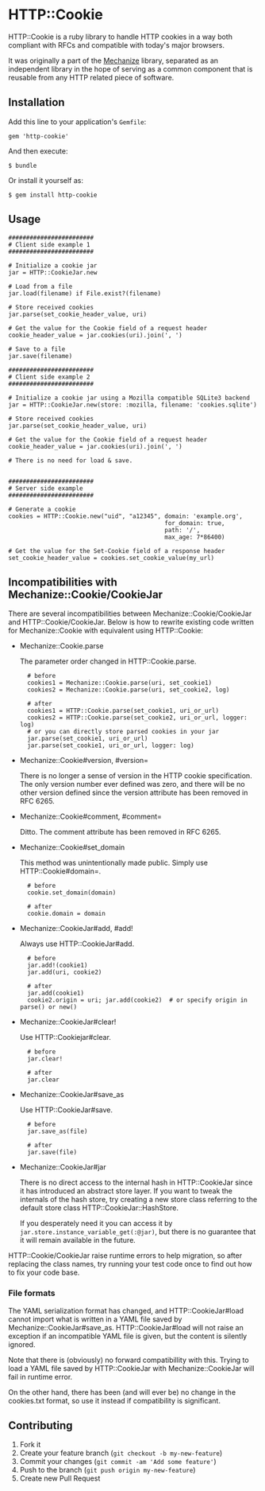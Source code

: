 # HTTP::Cookie

HTTP::Cookie is a ruby library to handle HTTP cookies in a way both
compliant with RFCs and compatible with today's major browsers.

It was originally a part of the
[Mechanize](https://github.com/sparklemotion/mechanize) library,
separated as an independent library in the hope of serving as a common
component that is reusable from any HTTP related piece of software.

## Installation

Add this line to your application's `Gemfile`:

    gem 'http-cookie'

And then execute:

    $ bundle

Or install it yourself as:

    $ gem install http-cookie

## Usage

    ########################
    # Client side example 1
    ########################

    # Initialize a cookie jar
    jar = HTTP::CookieJar.new

    # Load from a file
    jar.load(filename) if File.exist?(filename)

    # Store received cookies
    jar.parse(set_cookie_header_value, uri)

    # Get the value for the Cookie field of a request header
    cookie_header_value = jar.cookies(uri).join(', ')

    # Save to a file
    jar.save(filename)

    ########################
    # Client side example 2
    ########################

    # Initialize a cookie jar using a Mozilla compatible SQLite3 backend
    jar = HTTP::CookieJar.new(store: :mozilla, filename: 'cookies.sqlite')

    # Store received cookies
    jar.parse(set_cookie_header_value, uri)

    # Get the value for the Cookie field of a request header
    cookie_header_value = jar.cookies(uri).join(', ')

    # There is no need for load & save.


    ########################
    # Server side example
    ########################

    # Generate a cookie
    cookies = HTTP::Cookie.new("uid", "a12345", domain: 'example.org',
                                                for_domain: true,
                                                path: '/',
                                                max_age: 7*86400)

    # Get the value for the Set-Cookie field of a response header
    set_cookie_header_value = cookies.set_cookie_value(my_url)


## Incompatibilities with Mechanize::Cookie/CookieJar

There are several incompatibilities between
Mechanize::Cookie/CookieJar and HTTP::Cookie/CookieJar.  Below
is how to rewrite existing code written for Mechanize::Cookie with
equivalent using HTTP::Cookie:

- Mechanize::Cookie.parse

    The parameter order changed in HTTP::Cookie.parse.

        # before
        cookies1 = Mechanize::Cookie.parse(uri, set_cookie1)
        cookies2 = Mechanize::Cookie.parse(uri, set_cookie2, log)

        # after
        cookies1 = HTTP::Cookie.parse(set_cookie1, uri_or_url)
        cookies2 = HTTP::Cookie.parse(set_cookie2, uri_or_url, logger: log)
        # or you can directly store parsed cookies in your jar
        jar.parse(set_cookie1, uri_or_url)
        jar.parse(set_cookie1, uri_or_url, logger: log)

- Mechanize::Cookie#version, #version=

    There is no longer a sense of version in the HTTP cookie
    specification.  The only version number ever defined was zero, and
    there will be no other version defined since the version attribute
    has been removed in RFC 6265.

- Mechanize::Cookie#comment, #comment=

    Ditto.  The comment attribute has been removed in RFC 6265.

- Mechanize::Cookie#set_domain

    This method was unintentionally made public.  Simply use
    HTTP::Cookie#domain=.

        # before
        cookie.set_domain(domain)

        # after
        cookie.domain = domain

- Mechanize::CookieJar#add, #add!

    Always use HTTP::CookieJar#add.

        # before
        jar.add!(cookie1)
        jar.add(uri, cookie2)

        # after
        jar.add(cookie1)
        cookie2.origin = uri; jar.add(cookie2)  # or specify origin in parse() or new()

- Mechanize::CookieJar#clear!

    Use HTTP::Cookiejar#clear.

        # before
        jar.clear!

        # after
        jar.clear

- Mechanize::CookieJar#save_as

    Use HTTP::CookieJar#save.

        # before
        jar.save_as(file)

        # after
        jar.save(file)

- Mechanize::CookieJar#jar

    There is no direct access to the internal hash in HTTP::CookieJar
    since it has introduced an abstract store layer.  If you want to
    tweak the internals of the hash store, try creating a new store
    class referring to the default store class
    HTTP::CookieJar::HashStore.

    If you desperately need it you can access it by
    `jar.store.instance_variable_get(:@jar)`, but there is no
    guarantee that it will remain available in the future.


HTTP::Cookie/CookieJar raise runtime errors to help migration, so
after replacing the class names, try running your test code once to
find out how to fix your code base.

### File formats

The YAML serialization format has changed, and HTTP::CookieJar#load
cannot import what is written in a YAML file saved by
Mechanize::CookieJar#save_as.  HTTP::CookieJar#load will not raise an
exception if an incompatible YAML file is given, but the content is
silently ignored.

Note that there is (obviously) no forward compatibillity with this.
Trying to load a YAML file saved by HTTP::CookieJar with
Mechanize::CookieJar will fail in runtime error.

On the other hand, there has been (and will ever be) no change in the
cookies.txt format, so use it instead if compatibility is significant.

## Contributing

1. Fork it
2. Create your feature branch (`git checkout -b my-new-feature`)
3. Commit your changes (`git commit -am 'Add some feature'`)
4. Push to the branch (`git push origin my-new-feature`)
5. Create new Pull Request
